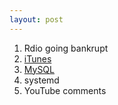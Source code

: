 ```yaml
---
layout: post
---
```


1. Rdio going bankrupt
2. [iTunes](https://twitter.com/mylesb/status/618843307037167616)
3. [MySQL](https://twitter.com/mylesb/status/634857886250835968)
4. systemd
5. YouTube comments
